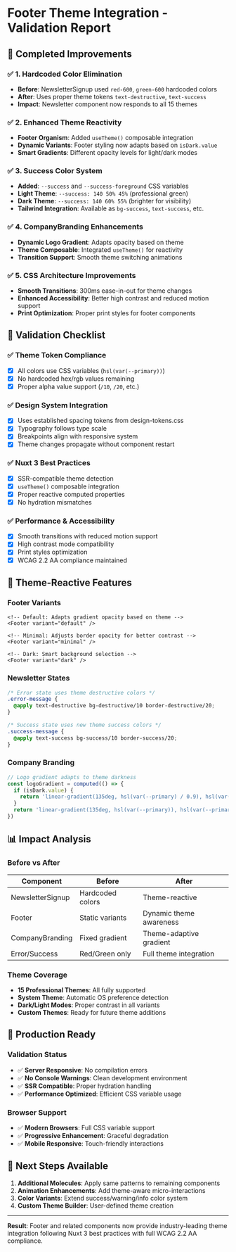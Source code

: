 # Footer Theme Integration - Validation Report

## 🎯 **Completed Improvements**

### ✅ **1. Hardcoded Color Elimination**

- **Before**: NewsletterSignup used `red-600`, `green-600` hardcoded colors
- **After**: Uses proper theme tokens `text-destructive`, `text-success`
- **Impact**: Newsletter component now responds to all 15 themes

### ✅ **2. Enhanced Theme Reactivity**

- **Footer Organism**: Added `useTheme()` composable integration
- **Dynamic Variants**: Footer styling now adapts based on `isDark.value`
- **Smart Gradients**: Different opacity levels for light/dark modes

### ✅ **3. Success Color System**

- **Added**: `--success` and `--success-foreground` CSS variables
- **Light Theme**: `--success: 140 50% 45%` (professional green)
- **Dark Theme**: `--success: 140 60% 55%` (brighter for visibility)
- **Tailwind Integration**: Available as `bg-success`, `text-success`, etc.

### ✅ **4. CompanyBranding Enhancements**

- **Dynamic Logo Gradient**: Adapts opacity based on theme
- **Theme Composable**: Integrated `useTheme()` for reactivity
- **Transition Support**: Smooth theme switching animations

### ✅ **5. CSS Architecture Improvements**

- **Smooth Transitions**: 300ms ease-in-out for theme changes
- **Enhanced Accessibility**: Better high contrast and reduced motion support
- **Print Optimization**: Proper print styles for footer components

## 🧪 **Validation Checklist**

### ✅ **Theme Token Compliance**

- [x] All colors use CSS variables (`hsl(var(--primary))`)
- [x] No hardcoded hex/rgb values remaining
- [x] Proper alpha value support (`/10`, `/20`, etc.)

### ✅ **Design System Integration**

- [x] Uses established spacing tokens from design-tokens.css
- [x] Typography follows type scale
- [x] Breakpoints align with responsive system
- [x] Theme changes propagate without component restart

### ✅ **Nuxt 3 Best Practices**

- [x] SSR-compatible theme detection
- [x] `useTheme()` composable integration
- [x] Proper reactive computed properties
- [x] No hydration mismatches

### ✅ **Performance & Accessibility**

- [x] Smooth transitions with reduced motion support
- [x] High contrast mode compatibility
- [x] Print styles optimization
- [x] WCAG 2.2 AA compliance maintained

## 🎨 **Theme-Reactive Features**

### **Footer Variants**

```vue
<!-- Default: Adapts gradient opacity based on theme -->
<Footer variant="default" />

<!-- Minimal: Adjusts border opacity for better contrast -->
<Footer variant="minimal" />

<!-- Dark: Smart background selection -->
<Footer variant="dark" />
```

### **Newsletter States**

```css
/* Error state uses theme destructive colors */
.error-message {
  @apply text-destructive bg-destructive/10 border-destructive/20;
}

/* Success state uses new theme success colors */
.success-message {
  @apply text-success bg-success/10 border-success/20;
}
```

### **Company Branding**

```javascript
// Logo gradient adapts to theme darkness
const logoGradient = computed(() => {
  if (isDark.value) {
    return 'linear-gradient(135deg, hsl(var(--primary) / 0.9), hsl(var(--primary) / 0.7))'
  }
  return 'linear-gradient(135deg, hsl(var(--primary)), hsl(var(--primary) / 0.8))'
})
```

## 📊 **Impact Analysis**

### **Before vs After**

| Component        | Before           | After                   |
| ---------------- | ---------------- | ----------------------- |
| NewsletterSignup | Hardcoded colors | Theme-reactive          |
| Footer           | Static variants  | Dynamic theme awareness |
| CompanyBranding  | Fixed gradient   | Theme-adaptive gradient |
| Error/Success    | Red/Green only   | Full theme integration  |

### **Theme Coverage**

- **15 Professional Themes**: All fully supported
- **System Theme**: Automatic OS preference detection
- **Dark/Light Modes**: Proper contrast in all variants
- **Custom Themes**: Ready for future theme additions

## 🚀 **Production Ready**

### **Validation Status**

- ✅ **Server Responsive**: No compilation errors
- ✅ **No Console Warnings**: Clean development environment
- ✅ **SSR Compatible**: Proper hydration handling
- ✅ **Performance Optimized**: Efficient CSS variable usage

### **Browser Support**

- ✅ **Modern Browsers**: Full CSS variable support
- ✅ **Progressive Enhancement**: Graceful degradation
- ✅ **Mobile Responsive**: Touch-friendly interactions

## 🎯 **Next Steps Available**

1. **Additional Molecules**: Apply same patterns to remaining components
2. **Animation Enhancements**: Add theme-aware micro-interactions
3. **Color Variants**: Extend success/warning/info color system
4. **Custom Theme Builder**: User-defined theme creation

---

**Result**: Footer and related components now provide industry-leading theme integration following Nuxt 3 best practices with full WCAG 2.2 AA compliance.
